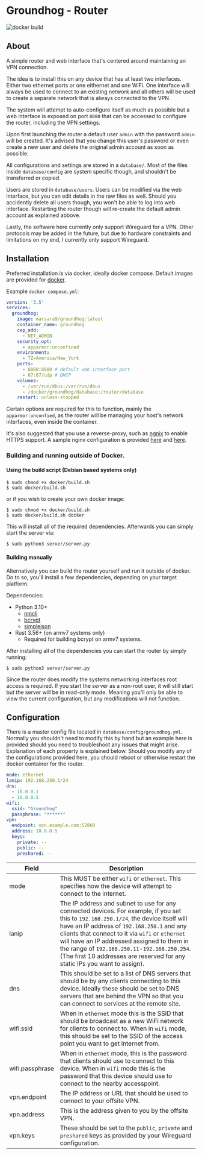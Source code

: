 # Groundhog - Router

![docker build](https://github.com/marsara9/groundhog/actions/workflows/docker-build.yml/badge.svg)


## About

A simple router and web interface that's centered around maintaining an VPN connection.

The idea is to install this on any device that has at least two interfaces.  Either two ethernet ports or one eithernet and one WiFi.  One interface will always be used to connect to an existing network and all others will be used to create a separate network that is always connected to the VPN.

The system will attempt to auto-configure itself as much as possible but a web interface is exposed on port `8080` that can be accessed to configure the router, including the VPN settings.

Upon first launching the router a default user `admin` with the password `admin` will be created.  It's advised that you change this user's password or even create a new user and delete the original admin account as soon as possible.

All configurations and settings are stored in a `database/`.  Most of the files inside `database/config` are system specific though, and shouldn't be transferred or copied.

Users are stored in `database/users`.  Users can be modified via the web interface, but you can edit details in the raw files as well.  Should you accidently delete all users though, you won't be able to log into web interface.  Restarting the router though will re-create the default admin account as explained abbove.

Lastly, the software here currently only support Wireguard for a VPN.  Other protocols may be added in the future, but due to hardware constraints and limitations on my end, I currently only support Wireguard.

## Installation

Preferred installation is via docker, ideally docker compose.  Default images are provided for [docker](https://hub.docker.com/r/marsara9/groundhog/tags).  

Example `docker-compose.yml`:
```yaml
version: '3.5'
services:
  groundhog:
    image: marsara9/groundhog:latest
    container_name: groundhog
    cap_add:
      - NET_ADMIN
    security_opt:
      - apparmor:unconfined
    environment:
      - TZ=America/New_York
    ports:
      - 8080:8080 # default web interface port
      - 67:67/udp # DHCP 
    volumes:
      - /var/run/dbus:/var/run/dbus
      - /docker/groundhog/database:/router/database
    restart: unless-stopped
```

Certain options are required for this to function, mainly the `apparmor:unconfied`, as the router will be managing your host's network interfaces, even inside the container.

It's also suggested that you use a reverse-proxy, such as [ngnix](https://hub.docker.com/_/nginx) to enable HTTPS support.  A sample nginx configuration is provided [here](https://github.com/marsara9/groundhog/blob/master/docker/docker-compose.yml) and [here](https://github.com/marsara9/groundhog/blob/master/nginx/nginx.conf).

### Building and running outside of Docker.

#### Using the build script (Debian based systems only)

```
$ sudo chmod +x docker/build.sh
$ sudo docker/build.sh
```

or if you wish to create your own docker image:

```
$ sudo chmod +x docker/build.sh
$ sudo docker/build.sh docker
```

This will install all of the required dependencies.  Afterwards you can simply start the server via:

```
$ sudo python3 server/server.py
```

#### Building manually

Alternatively you can build the router yourself and run it outside of docker.  Do to so, you'll install a few dependencies, depending on your target platform.

Dependencies:
- Python 3.10+
  - [nmcli](https://pypi.org/project/nmcli/)
  - [bcrypt](https://pypi.org/project/bcrypt/)
  - [simplejson](https://pypi.org/project/simplejson/)
- Rust 3.56+ (on armv7 systems only)
  - Required for building bcrypt on armv7 systems.

After installing all of the dependencies you can start the router by simply running:

```
$ sudo python3 server/server.py
```

Since the router does modify the systems networking interfaces root access is required.  If you start the server as a non-root user, it will still start but the server will be in read-only mode.  Meaning you'll only be able to view the current configuration, but any modifications will not function.

## Configuration

There is a master config file located in `database/config/groundhog.yml`.  Normally you shouldn't need to modify this by hand but an example here is provided should you need to troubleshoot any issues that might arise.  Explanation of each property is explained below.  Should you modify any of the configurations provided here, you should reboot or otherwise restart the docker container for the router.

```yaml
mode: ethernet 
lanip: 192.168.250.1/24
dns:
  - 10.0.0.1
  - 10.0.0.5
wifi:
  ssid: "Groundhog"
  passphrase: "******"
vpn:
  endpoint: vpn.example.com:52860
  address: 10.8.0.5
  keys:
    private: --
    public: --
    preshared: --

```

| Field | Description |
| ----- | ----------- |
| mode | This MUST be either `wifi` or `ethernet`.  This specifies how the device will attempt to connect to the internet. |
| lanip | The IP address and subnet to use for any connected devices.  For example, if you set this to `192.168.250.1/24`, the device itself will have an IP address of `192.168.250.1` and any clients that connect to it via `wifi` or `ethernet` will have an IP addressed assigned to them in the range of `192.168.250.11`-`192.168.250.254`. (The first 10 addresses are reserved for any static IPs you want to assign). |
| dns | This should be set to a list of DNS servers that should be by any clients connecting to this device.  Ideally these should be set to DNS servers that are behind the VPN so that you can connect to services at the remote site. |
| wifi.ssid | When in `ethernet` mode this is the SSID that should be broadcast as a new WiFi network for clients to connect to.  When in `wifi` mode, this should be set to the SSID of the access point you want to get internet from. |
| wifi.passphrase | When in `ethernet` mode, this is the password that clients should use to connect to this device.  When in `wifi` mode this is the password that this device should use to connect to the nearby accesspoint. |
| vpn.endpoint | The IP address or URL that should be used to connect to your offsite VPN.
| vpn.address | This is the address given to you by the offsite VPN. |
| vpn.keys | These should be set to the `public`, `private` and `preshared` keys as provided by your Wireguard configuration.